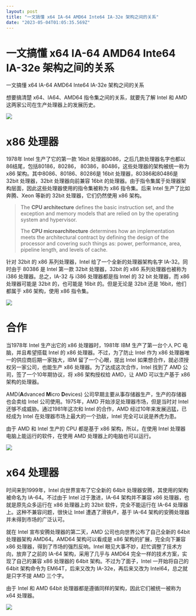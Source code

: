 ```yaml
---
layout: post
title: "一文搞懂 x64 IA-64 AMD64 Inte64 IA-32e 架构之间的关系"
date: "2023-05-04T01:05:35.569Z"
---
```

一文搞懂 x64 IA-64 AMD64 Inte64 IA-32e 架构之间的关系
==========================================

一文搞懂 x64 IA-64 AMD64 Inte64 IA-32e 架构之间的关系

想要搞清楚 x64、IA64、AMD64 指令集之间的关系，就要先了解 Intel 和 AMD 这两家公司在生产处理器上的发展历史。

![](https://img2023.cnblogs.com/blog/489427/202305/489427-20230502230649304-832026095.jpg)

x86 处理器
=======

1978年 Intel 生产了它的第一款 16bit 处理器8086，之后几款处理器名字也都以86结尾，包括80186，80286， 80386，80486，这些处理器的架构被统一称为 x86 架构。其中8086、80186、80286是 16bit 处理器，80386和80486是 32bit 处理器，32bit 处理器向前兼容 16bit 的处理器。由于指令集属于处理器架构层面，因此这些处理器使用的指令集被称为 x86 指令集。后来 Intel 生产了比如奔腾、Xeon 等新的 32bit 处理器，它们仍然使用 x86 架构。

> The **CPU architecture** defines the basic instruction set, and the exception and memory models that are relied on by the operating system and hypervisor.
> 
> The **CPU microarchitecture** determines how an implementation meets the architectural contract by defining the design of the processor and covering such things as: power, performance, area, pipeline length, and levels of cache.

针对 32bit 的 x86 系列处理器，Intel 给了一个全新的处理器架构名字 IA-32。同时由于 80386 是 Intel 第一款 32bit 处理器，32bit 的 x86 系列处理器也被称为 i386 处理器。总之，IA-32 与 i386 处理器都是指 Intel 的 32 bit 处理器，而 x86 处理器可能是 32bit 的，也可能是 16bit 的。但是无论是 32bit 还是 16bit，他们都属于 x86 架构，使用 x86 指令集。

![](https://img2023.cnblogs.com/blog/489427/202305/489427-20230503000602539-249891270.jpg)

合作
==

当1978年 Intel 生产出它的 x86 处理器时，1981年 IBM 生产了第一台个人 PC 电脑，并且希望搭载 Intel 的 x86 处理器。不过，为了防止 Intel 作为 x86 处理器唯一的供应商后期一家独大，IBM 留了一个心眼，提出 Intel 如果想合作，就必须授权另一家公司，也能生产 x86 处理器。为了达成这次合作，Intel 找到了 AMD 公司，签了一个10年期协议，将 x86 架构授权给 AMD，让 AMD 可以生产基于 x86 架构的处理器。

AMD(**A**dvanced **M**icro **D**evices) 公司早期主要从事存储器生产，生产的存储器也会卖给 Intel 公司使用。1975年，AMD 开始涉足处理器市场，但是当时对 Intel 还够不成威胁。通过1981年这次和 Intel 的合作，AMD 经过10年来发展迅猛，已经成为 Intel 在处理器市场上最大的一个劲敌，Intel 完全可以说是养虎为患。

由于 AMD 和 Intel 生产的 CPU 都是基于 x86 架构，所以，在使用 Intel 处理器电脑上能运行的软件，在使用 AMD 处理器上的电脑也可以运行。

![](https://img2023.cnblogs.com/blog/489427/202305/489427-20230503003848303-1505865752.webp)

x64 处理器
=======

时间来到1999年，Intel 向世界宣布了它全新的 64bit 处理器安腾，其使用的架构被命名为 IA-64。不过由于 Intel 过于激进，IA-64 架构并不兼容 x86 处理器，也就是原先众多运行在 x86 处理器上的 32bit 软件，完全不能运行在 IA-64 处理器上。这种不兼容问题，很快让 Intel 遭遇了滑铁卢，基于 IA-64 架构的安腾处理器并未得到市场的广泛认可。

就在 Intel 宣布安腾处理器的第二天，AMD 公司也向世界公布了自己全新的 64bit 处理器架构 AMD64。AMD64 架构可以看成是 x86 架构的扩展，完全向下兼容 x86 处理器，得到了市场的强烈反响。Intel 眼见大事不妙，赶忙调整了技术方向，放弃了之前的 IA-64 架构，采用了几乎与 AMD64 完全一样的技术方案，实现了自己的兼容 x86 处理器的 64bit 架构。不过为了面子，Intel 一开始将自己的 64bit 架构命令为 EM64T，后来又改为 IA-32e，再后来又改为 Intel64，总之就是只字不提 AMD 三个字。

由于 Intel 和 AMD 64bit 处理器都是遵循同样的架构，因此它们被统一被称为 x64 处理器。

![](https://img2023.cnblogs.com/blog/489427/202305/489427-20230503010925328-252533712.jpg)